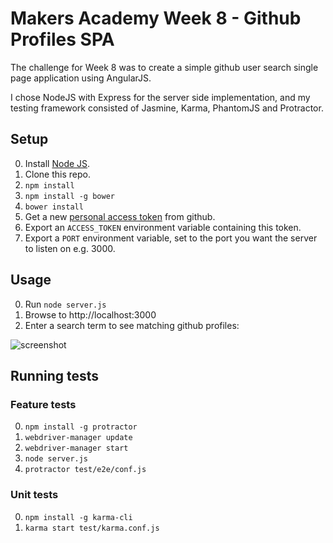 # Makers Academy Week 8 - Github Profiles SPA

The challenge for Week 8 was to create a simple github user search single page application using AngularJS.

I chose NodeJS with Express for the server side implementation, and my testing framework consisted of Jasmine, Karma, PhantomJS and Protractor.

## Setup
0. Install [Node JS](https://nodejs.org/en/).
0. Clone this repo.
0. `npm install`
0. `npm install -g bower`
0. `bower install`
0. Get a new [personal access token](https://github.com/settings/tokens) from github.
0. Export an `ACCESS_TOKEN` environment variable containing this token.
0. Export a `PORT` environment variable, set to the port you want the server to listen on e.g. 3000.

## Usage
0. Run `node server.js`
0. Browse to http://localhost:3000
0. Enter a search term to see matching github profiles:

  ![screenshot](http://i.imgur.com/DVHgghC.png)

## Running tests
### Feature tests
0. `npm install -g protractor`
0. `webdriver-manager update`
0. `webdriver-manager start`
0. `node server.js`
0. `protractor test/e2e/conf.js`

### Unit tests
0. `npm install -g karma-cli`
0. `karma start test/karma.conf.js`
